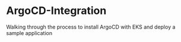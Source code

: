 # ArgoCD-Integration
Walking through the process to install ArgoCD with EKS and deploy a sample application
